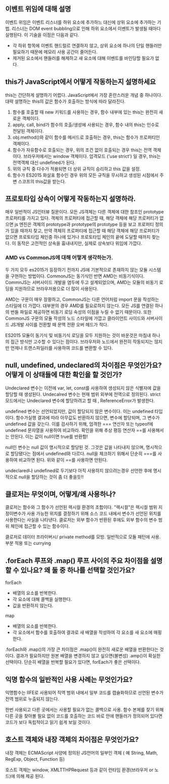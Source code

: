 ## 이벤트 위임에 대해 설명

이벤트 위임은 이벤트 리스너를 하위 요소에 추가하느 대신에 상위 요소에 추가하는 기법.
리스너는 DOM event bubbling으로 인해 하위 요소에서 이벤트가 발생될 때마다 실행된다.
이 기술을 이점은 다음과 같다.

 * 각 하위 항목에 이벤트 핸드럴르 연결하지 않고, 상위 요소에 하나의 단일 핸들러만 필요하기 때문에 메모리 사용 공간이 줄어든다.
 * 제거된 요소에서 핸들러를 해제하고 새 요소에 대해 이벤트를 바인딩할 필요가 없다.

 ## this가 JavaScript에서 어떻게 작동하는지 설명하세요

 this는 간단하게 설명하기 어렵다. JavaScript에서 가장 혼란스러운 개념 중 하나이다. 대략 설명하는 this의 값은 함수가 호출하는 방식에 따라 달라진다. 

1. 함수를 호출할 때 new 키워드를 사용하는 경우, 함수 내부에 있는 this는 완전히 새로운 객체이다.
2. apply, call, bind가 함수의 호출/생성에 사용되는 경우, 함수 내의 this는 인수로 전달된 객체이다.
3. obj.method()와 같이 함수를 메서드로 호출하는 경우, this는 함수가 프로퍼티인 객체이다.
4. 함수가 자유함수로 호출되는 경우, 위의 조건 없이 호출되는 경우 this는 전역 객체이다. 브라우저에서는 window 객체이다. 엄격모드 ('use strict') 일 경우, this는 전역객체 대신 undefined가 된다.
5. 위의 규칙 중 다수가 적용되면 더 상위 규칙이 승리하고 this 값을 설정.
6. 함수가 ES2015 화살표 함수인 경우 위의 모든 규칙을 무시하고 생성된 시점에서 주변 스코프의 this값을 받는다.

## 프로토타입 상속이 어떻게 작동하는지 설명하라.

매우 일반적이 JS인터뷰 질문이다. 모든 JS객체는 다른 객체에 대한 참조인 prototype 프로퍼티를 가지고 있다. 객체의 프로퍼티에 접근할 때, 해당 객체에 해당 프로퍼티가 없으면 js 엔진은 객체의 prototype과 prototype의 prototype 등을 보고 프로퍼티 정의가 있을 때까지 찾고, 만약 객체의 프로퍼티에 접근할 때 해당 객체에 해당 프로퍼티가 없으면 프로토타입 체인중 하나에 있거나 프로토타입 체인의 끝에 도달할 때까지 찾는다. 이 동작은 고전적인 상속을 흉내내지만, 실제로 상속보다 위임에 가깝다.

### AMD vs CommonJS에 대해 어떻게 생각하는가.

두 가지 모두 es2015가 등장하기 전까지 JS에 기본적으로 존재하지 않는 모듈 시스템을 구현하는 방법이다.
CommonJS는 동기식인 반면 AMD는 비동기식이다. CommnJS는 서버사이드 개발을 염두에 두고 설계되었으며, AMD는 모듈의 비동기 로딩을 지원하므로 브라우저용으로 더 많이 사용된다.

AMD는 구문이 매우 장황하고, CommonJS는 다른 언어처럼 import 문을 작성하는 스타일에 더 가깝다. 대부분의 경우 AMD를 필요로하지 않는다. 모든 JS를 연결된 하나의 번들 파일로 제공하면 비동기 로딩 속성의 이점을 누릴 수 없기 때문이다. 또한 CommonJS 구문의 모듈 작성의 노드 스타일에 가깝고 클라이언트 사이드와 서버사이드 JS개발 사이를 전환할 때 문맥 전환 오버 헤드가 적다.

ES2015 모듈이 동기식 및 비동기식 로딩을 모두 지원하는 것이 바운것은 마침내 하나의 접근 방식만 고수할 수 있다는 점이다. 브라우저와 노드에서 완전히 작동되지는 않지만 언제나 트랜스파일러를 사용하여 코드를 변환할 수 있다.

## null, undefined, undeclared의 차이점은 무엇인가요? 어떻게 이 상태들에 대한 확인을 할 것인가?

Undeclared 변수는 이전에 var, let, const를 사용하여 생성되지 않은 식별자에 값을 할당할 때 생성된다. Undecalred 변수는 현재 범위 외부에 전역으로 정의된다. strict 모드에서는 Undeclared 변수에 할당하려고 할 때 , ReferenceError가 발생한다.

undefined 변수는 선언되었지만, 값이 할당되지 않은 변수이다. 이는 undefined 타입이다. 함수가실행 결과에 따라 아무값도 반환하지 않으면, 변수에 할당되며, 그 변수가 undefined 값을 갖는다. 이를 검사하기 위해, 엄격한 === 연산자 또는 typeof에 undefined 문자열을 사용하여 비교하라. 확인을 위해 추상 평등 연산자 ==를 사용해서는 안된다. 이는 값이 null이면 true를 반환함!

null인 변수는 null 값이 명시적으로 할당된 것. 그것은 값을 나타내지 않으며, 명시적으로 할당됐다는 점에서 undefined와 다르다. null을 체크하기 위해서 단순히 ===를 사용하여 비교하면 된다. 위와 같이 ==를 사용하면 안된다.

undeclared나 undefined로 두기보다 아직 사용하지 않으려는경우 선언한 후에 명시적으로 null을 할당하는 것이 좀 더 좋을듯!!

## 클로저는 무엇이며, 어떻게/왜 사용하나?

클로저는 함수와 그 함수가 선언된 렉시컬 환경의 조합이다. "렉시컬"은 렉시컬 범위 지정이변수가 사용 가능한 위치를 결정하기 위해 소스 코드 내에서 변수가 선언된 위치를 사용한다는 사실을 나타낸다. 클로저는 외부 함수가 반환된 후에도 외부 함수의 변수 범위 체인에 접근할 수 있는 함수이다.

클로저로 데이터 프라이버시/ private method를 모방. 일반적으로 모듈 패턴에 사용.
부분 적용 또는 currying

## .forEach 루프와 .map() 루프 사이의 주요 차이점을 설명할 수 있나요? 왜 둘 중 하나를 선택할 것인가요?

forEach
* 배열의 요소를 반복한다.
* 각 요소에 대해 콜백을 실행한다.
* 값을 반환하지 않는다.

map
* 배열의 요소를 반복한다.
* 각 요소에서 함수를 호출하여 결과로 새 배열을 작성하여 각 요소를 새 요소에 매핑한다.

.forEach와 .map()의 가장 큰 차이점은 .map()이 완전히 새로운 배열을 반환한다는 것이다. 결과가 필요하지만 원본 배열을 변경하지 않고 싶으면(불변성) .amp()이 확실한 선택이다. 단순히 배열을 반복할 필요가 있다면, forEach가 좋은 선택이다.

## 익명 함수의 일반적인 사용 사례는 무엇인가요?
익명함수는 IIFE로 사용되어 직역 범위 내에서 일부 코드를 캡슐화하므로 선언된 변수가 전역 범위로 누출되지 않는다.

한번 사용되고 다른 곳에서는 사용할 필요가 없는 콜백으로 사용. 함수 본체를 찾기 위해 다른 곳을 찾아볼 필요 없이 코드를 호출하는 코드 바로 안에 핸들러가 정의되어 있다면 코드가 보다 독립적이고 읽기 쉽게 보일 것이다.

## 호스트 객체와 내장 객체의 차이점은 무엇인가요?
내장 객체는 ECMAScript 사양에 정의된 JS언어의 일부인 객체 ( 예 String, Math, RegExp, Object, Function 등)

호스트 객체는 window, XMLTTHPRequest 등과 같이 런타임 환경(브라우저 or 노드)에 의해 제공 된다.
